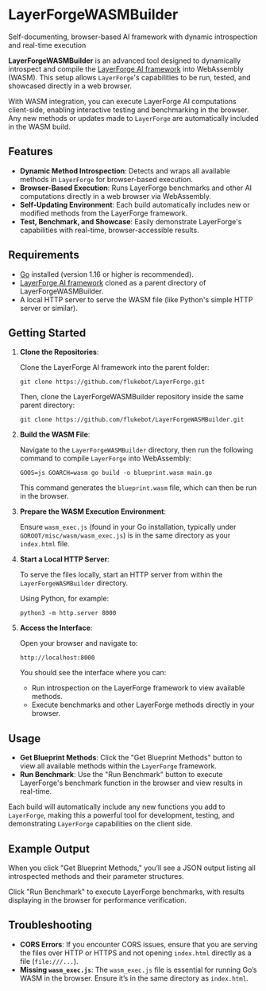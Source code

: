 # LayerForgeWASMBuilder
Self-documenting, browser-based AI framework with dynamic introspection and real-time execution

**LayerForgeWASMBuilder** is an advanced tool designed to dynamically introspect and compile the [LayerForge AI framework](https://github.com/flukebot/LayerForge) into WebAssembly (WASM). This setup allows `LayerForge`'s capabilities to be run, tested, and showcased directly in a web browser.

With WASM integration, you can execute LayerForge AI computations client-side, enabling interactive testing and benchmarking in the browser. Any new methods or updates made to `LayerForge` are automatically included in the WASM build.

## Features

- **Dynamic Method Introspection**: Detects and wraps all available methods in `LayerForge` for browser-based execution.
- **Browser-Based Execution**: Runs LayerForge benchmarks and other AI computations directly in a web browser via WebAssembly.
- **Self-Updating Environment**: Each build automatically includes new or modified methods from the LayerForge framework.
- **Test, Benchmark, and Showcase**: Easily demonstrate LayerForge's capabilities with real-time, browser-accessible results.

## Requirements

- [Go](https://golang.org/dl/) installed (version 1.16 or higher is recommended).
- [LayerForge AI framework](https://github.com/flukebot/LayerForge) cloned as a parent directory of LayerForgeWASMBuilder.
- A local HTTP server to serve the WASM file (like Python's simple HTTP server or similar).

## Getting Started

1. **Clone the Repositories**:

   Clone the LayerForge AI framework into the parent folder:
   
   `git clone https://github.com/flukebot/LayerForge.git`

   Then, clone the LayerForgeWASMBuilder repository inside the same parent directory:

   `git clone https://github.com/flukebot/LayerForgeWASMBuilder.git`

2. **Build the WASM File**:

   Navigate to the `LayerForgeWASMBuilder` directory, then run the following command to compile `LayerForge` into WebAssembly:

   `GOOS=js GOARCH=wasm go build -o blueprint.wasm main.go`

   This command generates the `blueprint.wasm` file, which can then be run in the browser.

3. **Prepare the WASM Execution Environment**:

   Ensure `wasm_exec.js` (found in your Go installation, typically under `GOROOT/misc/wasm/wasm_exec.js`) is in the same directory as your `index.html` file.

4. **Start a Local HTTP Server**:

   To serve the files locally, start an HTTP server from within the `LayerForgeWASMBuilder` directory.

   Using Python, for example:

   `python3 -m http.server 8000`

5. **Access the Interface**:

   Open your browser and navigate to:

   `http://localhost:8000`

   You should see the interface where you can:
   - Run introspection on the LayerForge framework to view available methods.
   - Execute benchmarks and other LayerForge methods directly in your browser.

## Usage

- **Get Blueprint Methods**: Click the "Get Blueprint Methods" button to view all available methods within the `LayerForge` framework.
- **Run Benchmark**: Use the "Run Benchmark" button to execute LayerForge's benchmark function in the browser and view results in real-time.

Each build will automatically include any new functions you add to `LayerForge`, making this a powerful tool for development, testing, and demonstrating `LayerForge` capabilities on the client side.

## Example Output

When you click "Get Blueprint Methods," you’ll see a JSON output listing all introspected methods and their parameter structures.

Click "Run Benchmark" to execute LayerForge benchmarks, with results displaying in the browser for performance verification.

## Troubleshooting

- **CORS Errors**: If you encounter CORS issues, ensure that you are serving the files over HTTP or HTTPS and not opening `index.html` directly as a file (`file:///...`).
- **Missing `wasm_exec.js`**: The `wasm_exec.js` file is essential for running Go’s WASM in the browser. Ensure it’s in the same directory as `index.html`.


